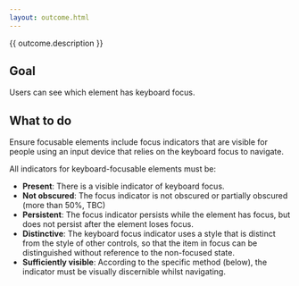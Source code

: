 ```yaml
---
layout: outcome.html
---
```


<div class="normative">
  <p>{{ outcome.description }}</p>
</div>

## Goal

Users can see which element has keyboard focus.

## What to do

Ensure focusable elements include focus indicators that are visible for people using an input device that relies on the keyboard focus to navigate.

All indicators for keyboard-focusable elements must be:

* **Present**: There is a visible indicator of keyboard focus.
* **Not obscured**: The focus indicator is not obscured or partially obscured (more than 50%, TBC) 
* **Persistent**: The focus indicator persists while the element has focus, but does not persist after the element loses focus.
* **Distinctive**: The keyboard focus indicator uses a style that is distinct from the style of other controls, so that the item in focus can be distinguished without reference to the non-focused state. 
* **Sufficiently visible**: According to the specific method (below), the indicator must be visually discernible whilst navigating.
